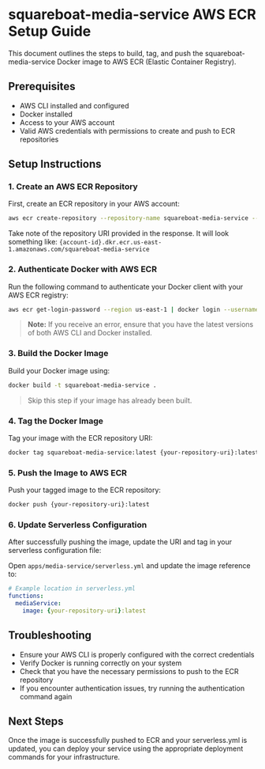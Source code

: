 # squareboat-media-service AWS ECR Setup Guide

This document outlines the steps to build, tag, and push the squareboat-media-service Docker image to AWS ECR (Elastic Container Registry).

## Prerequisites

- AWS CLI installed and configured
- Docker installed
- Access to your AWS account
- Valid AWS credentials with permissions to create and push to ECR repositories

## Setup Instructions

### 1. Create an AWS ECR Repository

First, create an ECR repository in your AWS account:

```bash
aws ecr create-repository --repository-name squareboat-media-service --region us-east-1
```

Take note of the repository URI provided in the response. It will look something like:
`{account-id}.dkr.ecr.us-east-1.amazonaws.com/squareboat-media-service`

### 2. Authenticate Docker with AWS ECR

Run the following command to authenticate your Docker client with your AWS ECR registry:

```bash
aws ecr get-login-password --region us-east-1 | docker login --username AWS --password-stdin {your-repository-uri}
```

> **Note:** If you receive an error, ensure that you have the latest versions of both AWS CLI and Docker installed.

### 3. Build the Docker Image

Build your Docker image using:

```bash
docker build -t squareboat-media-service .
```

> Skip this step if your image has already been built.

### 4. Tag the Docker Image

Tag your image with the ECR repository URI:

```bash
docker tag squareboat-media-service:latest {your-repository-uri}:latest
```

### 5. Push the Image to AWS ECR

Push your tagged image to the ECR repository:

```bash
docker push {your-repository-uri}:latest
```

### 6. Update Serverless Configuration

After successfully pushing the image, update the URI and tag in your serverless configuration file:

Open `apps/media-service/serverless.yml` and update the image reference to:

```yaml
# Example location in serverless.yml
functions:
  mediaService:
    image: {your-repository-uri}:latest
```

## Troubleshooting

- Ensure your AWS CLI is properly configured with the correct credentials
- Verify Docker is running correctly on your system
- Check that you have the necessary permissions to push to the ECR repository
- If you encounter authentication issues, try running the authentication command again

## Next Steps

Once the image is successfully pushed to ECR and your serverless.yml is updated, you can deploy your service using the appropriate deployment commands for your infrastructure.